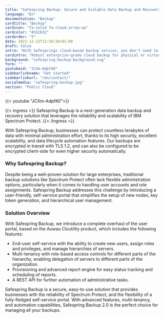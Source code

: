 ```yaml
---
title: "Safespring Backup: Secure and Scalable Data Backup and Recovery"
language: "En"
documentation: "Backup"
cardtitle: "Backup"
cardicon: "fa-solid fa-cloud-arrow-up"
cardcolor: "#32CD32"
cardorder: "5"
date: 2022-12-22T13:58:58+01:00
draft: false
intro: "With Safesprings cloud-based backup service, you don't need to invest in any hardware or software. Just pay for the amount of data stored in the service!"
cardintro: "Robust enterprise-grade cloud backup for physical or virtual servers."
background: "safespring-backup-background.svg"
form: ""
youtubeid: "JCXm-Adpf40"
sidebarlinkname: "Get started"
sidebarlinkurl: "/en/contact/"
socialmedia: "safespring-backup.jpg"
section: "Public Cloud"
---
```


{{< youtube "JCXm-Adpf40">}}

{{< ingress >}}
Safespring Backup is a next-generation data backup and recovery solution that leverages the reliability and scalability of IBM Spectrum Protect. 
{{< /ingress >}}

With Safespring Backup, businesses can protect countless terabytes of data with minimal administration effort, thanks to its high security, excellent scalability, and data lifecycle automation features. Our backups are encrypted in transit with TLS 1.2, and can also be configured to be encrypted client-side for even higher security automatically.

### Why Safespring Backup?

Despite being a well-proven solution for large enterprises, traditional backup solutions like Spectrum Protect often lack flexible administration options, particularly when it comes to handling user accounts and role assignments. Safespring Backup addresses this challenge by introducing a user-friendly, self-service portal that simplifies the setup of new nodes, key token generation, and hierarchical user management.

### Solution Overview

With Safespring Backup, we introduce a complete overhaul of the user portal, based on the Auwau Cloutility product, which includes the following features:
- End-user self-service with the ability to create new users, assign roles and privileges, and manage hierarchies of servers.
- Multi-tenancy with role-based access controls for different parts of the hierarchy, enabling delegation of servers to different parts of the organization.
- Provisioning and advanced report engine for easy status tracking and scheduling of reports.
- A REST API for further automation of administrative tasks.

Safespring Backup is a secure, easy-to-use solution that provides businesses with the reliability of Spectrum Protect, and the flexibility of a fully-fledged self-service portal. With advanced features, multi-tenancy, and automation capabilities, Safespring Backup 2.0 is the perfect choice for managing all your backups.
